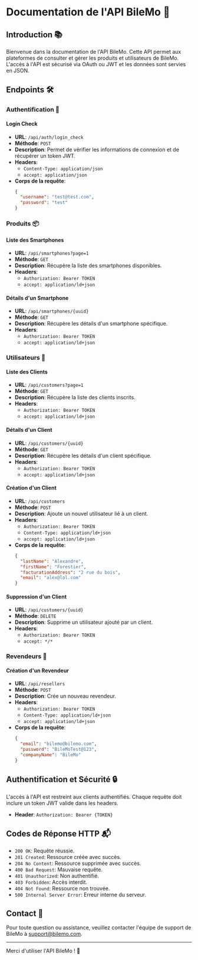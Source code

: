
# Documentation de l'API BileMo 📱

## Introduction 📚

Bienvenue dans la documentation de l'API BileMo. Cette API permet aux plateformes de consulter et gérer les produits et utilisateurs de BileMo. L'accès à l'API est sécurisé via OAuth ou JWT et les données sont servies en JSON.

## Endpoints 🛠️

### Authentification 🔐

#### Login Check

- **URL**: `/api/auth/login_check`
- **Méthode**: `POST`
- **Description**: Permet de vérifier les informations de connexion et de récupérer un token JWT.
- **Headers**:
  - `Content-Type: application/json`
  - `accept: application/json`
- **Corps de la requête**:
  ```json
  {
    "username": "test@test.com",
    "password": "test"
  }
  ```

### Produits 📦

#### Liste des Smartphones

- **URL**: `/api/smartphones?page=1`
- **Méthode**: `GET`
- **Description**: Récupère la liste des smartphones disponibles.
- **Headers**:
  - `Authorization: Bearer TOKEN`
  - `accept: application/ld+json`

#### Détails d'un Smartphone

- **URL**: `/api/smartphones/{uuid}`
- **Méthode**: `GET`
- **Description**: Récupère les détails d'un smartphone spécifique.
- **Headers**:
  - `Authorization: Bearer TOKEN`
  - `accept: application/ld+json`

### Utilisateurs 👥

#### Liste des Clients

- **URL**: `/api/customers?page=1`
- **Méthode**: `GET`
- **Description**: Récupère la liste des clients inscrits.
- **Headers**:
  - `Authorization: Bearer TOKEN`
  - `accept: application/ld+json`

#### Détails d'un Client

- **URL**: `/api/customers/{uuid}`
- **Méthode**: `GET`
- **Description**: Récupère les détails d'un client spécifique.
- **Headers**:
  - `Authorization: Bearer TOKEN`
  - `accept: application/ld+json`

#### Création d'un Client

- **URL**: `/api/customers`
- **Méthode**: `POST`
- **Description**: Ajoute un nouvel utilisateur lié à un client.
- **Headers**:
  - `Authorization: Bearer TOKEN`
  - `Content-Type: application/ld+json`
  - `accept: application/ld+json`
- **Corps de la requête**:
  ```json
  {
    "lastName": "Alexandre",
    "firstName": "Forestier",
    "facturationAddress": "2 rue du bois",
    "email": "alex@lol.com"
  }
  ```

#### Suppression d'un Client

- **URL**: `/api/customers/{uuid}`
- **Méthode**: `DELETE`
- **Description**: Supprime un utilisateur ajouté par un client.
- **Headers**:
  - `Authorization: Bearer TOKEN`
  - `accept: */*`

### Revendeurs 🏢

#### Création d'un Revendeur

- **URL**: `/api/resellers`
- **Méthode**: `POST`
- **Description**: Crée un nouveau revendeur.
- **Headers**:
  - `Authorization: Bearer TOKEN`
  - `Content-Type: application/ld+json`
  - `accept: application/ld+json`
- **Corps de la requête**:
  ```json
  {
    "email": "bilemo@bilemo.com",
    "password": "BileMoTest@123",
    "companyName": "BileMo"
  }
  ```

## Authentification et Sécurité 🔒

L'accès à l'API est restreint aux clients authentifiés. Chaque requête doit inclure un token JWT valide dans les headers.

- **Header**: `Authorization: Bearer {TOKEN}`

## Codes de Réponse HTTP 📬

- `200 OK`: Requête réussie.
- `201 Created`: Ressource créée avec succès.
- `204 No Content`: Ressource supprimée avec succès.
- `400 Bad Request`: Mauvaise requête.
- `401 Unauthorized`: Non authentifié.
- `403 Forbidden`: Accès interdit.
- `404 Not Found`: Ressource non trouvée.
- `500 Internal Server Error`: Erreur interne du serveur.

## Contact 📧

Pour toute question ou assistance, veuillez contacter l'équipe de support de BileMo à [support@bilemo.com](mailto:support@bilemo.com).

---

Merci d'utiliser l'API BileMo ! 🚀
